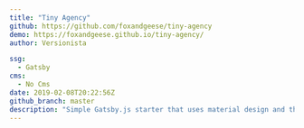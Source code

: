 ```yaml
---
title: "Tiny Agency"
github: https://github.com/foxandgeese/tiny-agency
demo: https://foxandgeese.github.io/tiny-agency/
author: Versionista

ssg:
  - Gatsby
cms:
  - No Cms
date: 2019-02-08T20:22:56Z
github_branch: master
description: "Simple Gatsby.js starter that uses material design and that's perfect for tiny agencies."
---
```

